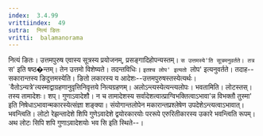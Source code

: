 ```yaml
---
index:  3.4.99
vrittiindex:  49
sutra:  नित्यं ङितः
vritti:  balamanorama 
---
```


नित्यं ङितः। उत्तमपुरुष एवास्य सूत्रस्य प्रयोजनम्, प्रसङ्गादिहोपन्यस्तम्। `स उत्तमस्ये'ति सूत्रमनुवर्तते। तत्र `स' इति षष्ठ�न्तम्। तेन उत्तमो विशेष्यते। तदन्तविधिः। `इतश्च लोप' इत्यतो `लोप' इत्यनुवर्तते। तदाह--सकारान्तस्य ङिदुत्तमस्येति। ङितो लकारस्य य आदेशः--उत्तमपुरुषस्तस्येत्यर्थः। `वैतोऽन्यत्रे'त्यस्माद्वाग्रहणानुवृत्तिनिवृत्तये नित्यग्रहणम्। अलोऽन्त्यस्येत्यन्त्यलोपः। भवतामिति। लोटस्तस्। तस्य तामादेशः। शप्। गुणाऽवादेशौ। न च तामादेशस्य सर्वादेशत्वात्प्राग्विभक्तित्वाऽभावा'न्न विभक्तौ तुस्मा' इति निषेधाऽभावान्मकारस्येत्संज्ञा शङ्क्या। संयोगान्तलोपेन मकारान्तप्रश्लेषेण उपदेशेऽन्त्यत्वाऽभावात्। भवन्त्विति। लोटो रेझन्तादेशे शिपि गुणेऽवादेशे द्वयोरकारयोः पररूपे एरुरितीकारस्य उकारे भवन्त्विति रूपम्। अथ लोटः सिपि शपि गुणाऽवादेशयोः भव सि इति स्थिते--।


